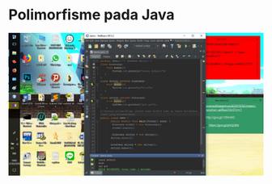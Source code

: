 Polimorfisme pada Java
==
![alt text](https://github.com/ABIDINADIPRASETYO/Tahap-2-divisi-Mobile/blob/master/SS%20Java/Polimorfisme/polimorfisme.jpg "Polimorfisme pada Java")
